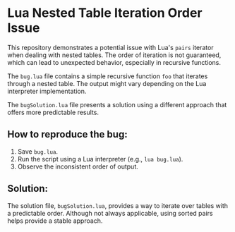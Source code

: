 # Lua Nested Table Iteration Order Issue

This repository demonstrates a potential issue with Lua's `pairs` iterator when dealing with nested tables.  The order of iteration is not guaranteed, which can lead to unexpected behavior, especially in recursive functions.

The `bug.lua` file contains a simple recursive function `foo` that iterates through a nested table.  The output might vary depending on the Lua interpreter implementation. 

The `bugSolution.lua` file presents a solution using a different approach that offers more predictable results. 

## How to reproduce the bug:
1. Save `bug.lua`.
2. Run the script using a Lua interpreter (e.g., `lua bug.lua`).
3. Observe the inconsistent order of output.

## Solution:
The solution file, `bugSolution.lua`, provides a way to iterate over tables with a predictable order. Although not always applicable, using sorted pairs helps provide a stable approach. 